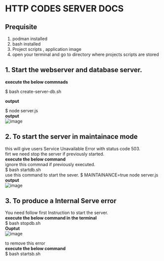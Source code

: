 # HTTP CODES SERVER DOCS

## Prequisite
1. podman installed
2. bash installed
3. Project scripts , application image
4. open your terminal and go to directory where projects scripts are stored
   
## 1. Start the webserver and database server.
**execute the below commnads**

$ bash create-server-db.sh 
   
**output**    

$ node server.js  
**output**  
![image](https://github.com/user-attachments/assets/722229f8-252e-4d68-ac06-37f623678b2e)


## 2. To start the server in maintainace mode
this will give users Service Unavailable Error with status code 503.  
firt we need stop the server if previously started.  
**execute the below command**   
ignore this commnad if previously executed.  
$ bash startdb.sh   
use this command to start the sever.
$ MAINTAINANCE=true node server.js  
**output**  
![image](https://github.com/user-attachments/assets/ef447165-564f-4ab7-b9bd-9c446d06a033)

## 3. To produce a Internal Serve error
You need follow first  Instruction to start the server.   
**execute the below command in the terminal**     
$ bash stopdb.sh  
**Ouptut**  
![image](https://github.com/user-attachments/assets/32d268b2-79ae-4729-8c14-b4453e8389bc)

to remove this error    
**execute the below command**   
$ bash startsb.sh

